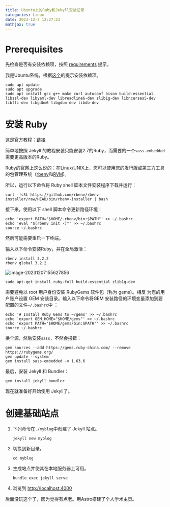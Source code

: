```yaml
---
title: Ubuntu上的Ruby和Jekyll安装记录
categories: Linux
date: 2023-12-7 12:27:23
mathjax: true
---
```


# Prerequisites

先检查是否有安装依赖项，按照 [requirements](https://jekyllrb.com/docs/installation/#requirements) 提示。

我是Ubuntu系统，根据[这个](https://jekyllrb.com/docs/installation/ubuntu/)的提示安装依赖项。

```
sudo apt update
sudo apt upgrade
sudo apt install gcc g++ make curl autoconf bison build-essential libssl-dev libyaml-dev libreadline6-dev zlib1g-dev libncurses5-dev libffi-dev libgdbm6 libgdbm-dev libdb-dev
```

# 安装 Ruby

这是官方教程：[链接](https://jekyllrb.com/docs/installation/#requirements)

简单地按照 Jekyll 的教程安装只能安装2.7的Ruby，而需要的一个`sass-embedded`需要更高版本的Ruby。

Ruby的[官网](https://www.ruby-lang.org/en/downloads/)上这么说的：在Linux/UNIX上，您可以使用您的发行版或第三方工具的包管理系统（[rbenv](https://github.com/rbenv/rbenv)和[RVM](http://rvm.io/))。

所以，运行以下命令将 Ruby shell 脚本文件安装程序下载并运行：

```
curl -fsSL https://github.com/rbenv/rbenv-installer/raw/HEAD/bin/rbenv-installer | bash
```

接下来，使用以下 shell 脚本命令更新路径环境：

```
echo 'export PATH="$HOME/.rbenv/bin:$PATH"' >> ~/.bashrc
echo 'eval "$(rbenv init -)"' >> ~/.bashrc
source ~/.bashrc
```

然后可能需要重启一下终端。

输入以下命令安装Ruby，并在全局激活：

```
rbenv install 3.2.2
rbenv global 3.2.2
```

![image-20231207155627856](http://106.15.139.91:40027/uploads/2312/658d4c60513fd.png)

```
sudo apt-get install ruby-full build-essential zlib1g-dev
```

需要避免以 root 用户身份安装 RubyGems 软件包（称为 gems）。相反 为您的用户账户设置 GEM 安装目录。输入以下命令将GEM 安装路径的环境变量添加到要配置的文件`~/.bashrc`中 ：

```
echo '# Install Ruby Gems to ~/gems' >> ~/.bashrc
echo 'export GEM_HOME="$HOME/gems"' >> ~/.bashrc
echo 'export PATH="$HOME/gems/bin:$PATH"' >> ~/.bashrc
source ~/.bashrc
```

换个源，然后安装`sass`，不然会报错：

```
gem sources --add https://gems.ruby-china.com/ --remove https://rubygems.org/
gem update --system
gem install sass-embedded -v 1.63.6
```

最后，安装 Jekyll 和 Bundler：

```
gem install jekyll bundler
```

现在就准备好开始使用 Jekyll了。

# 创建基础站点

1. 下列命令在`./myblog`中创建了 Jekyll 站点。

   ```
   jekyll new myblog
   ```

2. 切换到新目录。

   ```
   cd myblog
   ```

3. 生成站点并使其在本地服务器上可用。

   ```
   bundle exec jekyll serve
   ```

4. 浏览到 [http://localhost:4000](http://localhost:4000/)



后面没玩这个了，因为觉得有点老。用Astro搭建了个人学术主页。


